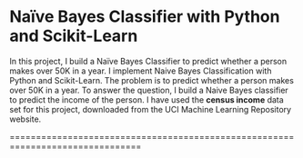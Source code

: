 # Naïve Bayes Classifier with Python and Scikit-Learn

In this project, I build a Naïve Bayes Classifier to predict whether a person makes over 50K in a year. I implement Naive Bayes Classification with Python and Scikit-Learn. The problem is to predict whether a person makes over 50K in a year. To answer the question, I build a Naive Bayes classifier to predict the income of the person. I have used the **census income** data set for this project, downloaded from the UCI Machine Learning Repository website.


===============================================================================
